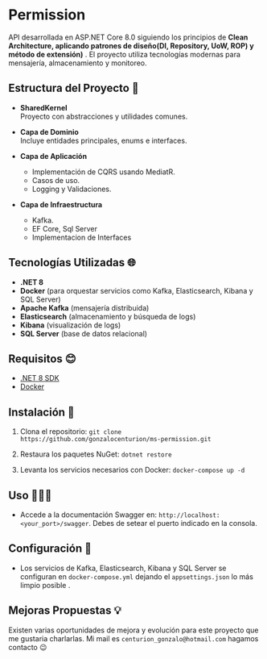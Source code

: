 # Permission

API desarrollada en ASP.NET Core 8.0 siguiendo los principios de **Clean Architecture, aplicando patrones de diseño(DI, Repository, UoW, ROP) y método de extensión)** . El proyecto utiliza tecnologías modernas para mensajería, almacenamiento y monitoreo.

## Estructura del Proyecto 📁

- **SharedKernel**  
  Proyecto con abstracciones y utilidades comunes.

- **Capa de Dominio**  
  Incluye entidades principales, enums e interfaces.

- **Capa de Aplicación**  
  - Implementación de CQRS usando MediatR.
  - Casos de uso.
  - Logging y Validaciones.

- **Capa de Infraestructura**  
  - Kafka.
  - EF Core, Sql Server
  - Implementacion de Interfaces


## Tecnologías Utilizadas 🌐

- **.NET 8**
- **Docker** (para orquestar servicios como Kafka, Elasticsearch, Kibana y SQL Server)
- **Apache Kafka** (mensajería distribuida)
- **Elasticsearch** (almacenamiento y búsqueda de logs)
- **Kibana** (visualización de logs)
- **SQL Server** (base de datos relacional)

## Requisitos 😊

- [.NET 8 SDK](https://dotnet.microsoft.com/download/dotnet/8.0)
- [Docker](https://www.docker.com/products/docker-desktop)

## Instalación 🚀

1. Clona el repositorio: `git clone https://github.com/gonzalocenturion/ms-permission.git`

2. Restaura los paquetes NuGet: `dotnet restore`

3. Levanta los servicios necesarios con Docker: `docker-compose up -d`

## Uso 🧑🏻‍💻

- Accede a la documentación Swagger en: `http://localhost:<your_port>/swagger`. Debes de setear el puerto indicado en la consola.


## Configuración 🔧

- Los servicios de Kafka, Elasticsearch, Kibana y SQL Server se configuran en `docker-compose.yml` dejando el `appsettings.json` lo más limpio posible .

## Mejoras Propuestas 💡

Existen varias oportunidades de mejora y evolución para este proyecto que me gustaria charlarlas. Mi mail es `centurion_gonzalo@hotmail.com` hagamos contacto 😉